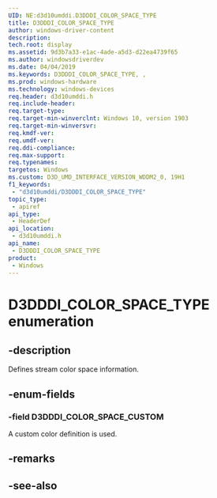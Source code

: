 ```yaml
---
UID: NE:d3d10umddi.D3DDDI_COLOR_SPACE_TYPE
title: D3DDDI_COLOR_SPACE_TYPE
author: windows-driver-content
description: 
tech.root: display
ms.assetid: 9d3b7a33-e1ac-4ade-a5d3-d22ea4739f65
ms.author: windowsdriverdev
ms.date: 04/04/2019
ms.keywords: D3DDDI_COLOR_SPACE_TYPE, ,
ms.prod: windows-hardware
ms.technology: windows-devices
req.header: d3d10umddi.h
req.include-header: 
req.target-type: 
req.target-min-winverclnt: Windows 10, version 1903
req.target-min-winversvr: 
req.kmdf-ver: 
req.umdf-ver: 
req.ddi-compliance: 
req.max-support: 
req.typenames: 
targetos: Windows
ms.custom: D3D_UMD_INTERFACE_VERSION_WDDM2_0, 19H1
f1_keywords:
 - "d3d10umddi/D3DDDI_COLOR_SPACE_TYPE"
topic_type:
 - apiref
api_type:
 - HeaderDef
api_location:
 - d3d10umddi.h
api_name:
 - D3DDDI_COLOR_SPACE_TYPE
product:
 - Windows
---
```


# D3DDDI_COLOR_SPACE_TYPE enumeration

## -description

Defines stream color space information.

## -enum-fields

### -field D3DDDI_COLOR_SPACE_CUSTOM

A custom color definition is used.

## -remarks

## -see-also

